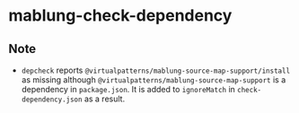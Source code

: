 # mablung-check-dependency

## Note

* `depcheck` reports `@virtualpatterns/mablung-source-map-support/install` as missing although `@virtualpatterns/mablung-source-map-support` is a dependency in `package.json`.  It is added to `ignoreMatch` in `check-dependency.json` as a result.
